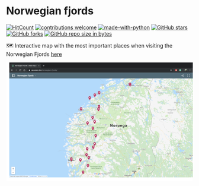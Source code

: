 # Norwegian fjords

[![HitCount](http://hits.dwyl.io/AlbertSuarez/norwegian-fjords.svg)](http://hits.dwyl.io/AlbertSuarez/norwegian-fjords)
[![contributions welcome](https://img.shields.io/badge/contributions-welcome-brightgreen.svg?style=flat)](https://github.com/AlbertSuarez/norwegian-fjords)
[![made-with-python](https://img.shields.io/badge/Made%20with-Python-1f425f.svg)](https://www.python.org/)
[![GitHub stars](https://img.shields.io/github/stars/AlbertSuarez/norwegian-fjords.svg)](https://GitHub.com/AlbertSuarez/norwegian-fjords/stargazers/)
[![GitHub forks](https://img.shields.io/github/forks/AlbertSuarez/norwegian-fjords.svg)](https://GitHub.com/AlbertSuarez/norwegian-fjords/network/)
[![GitHub repo size in bytes](https://img.shields.io/github/repo-size/AlbertSuarez/norwegian-fjords.svg)](https://github.com/AlbertSuarez/norwegian-fjords)

🗺 Interactive map with the most important places when visiting the Norwegian Fjords [here](https://asuarez.dev/norwegian-fjords)

![Preview](assets/img/preview.png)
